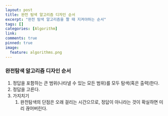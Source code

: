 ```yaml
---
layout: post
title: 완전 탐색 알고리즘 디자인 순서
excerpt: "완전 탐색 알고리즘을 짤 때 지켜야하는 순서"
tags: []
categories: [Algorithm]
link:
comments: true
pinned: true
image:
  feature: algorithms.png
---
```




### 완전탐색 알고리즘 디자인 순서

1. 정답을 포함하는 큰 범위(나타낼 수 있는 모든 범위)를 모두 탐색(혹은 출력)한다.
2. 정답을 고른다.
3. 가지치기
   1. 완전탐색의 단점은 오래 걸리는 시간으므로, 정답이 아니라는 것이 확실하면 미리 끊어버린다.